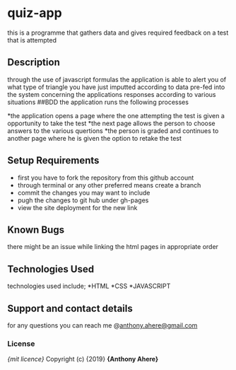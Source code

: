 # quiz-app
this is a programme that gathers data and gives required feedback on a test that is attempted

## Description
through the use of javascript formulas the application is able to alert you of what type of triangle you have just imputted according to data pre-fed into the system concerning the applications responses according to various situations
##BDD
the application runs the following processes

*the application opens a page where the one attempting the test is given a opportunity to take the test
*the next page allows the person to choose answers to the various quertions
*the person is graded and continues to another page where he is given the option to retake the test
## Setup Requirements
* first you have to fork the repository from this github account
* through terminal or any other preferred means create a branch
* commit the changes you may want to include
* pugh the changes to git hub under gh-pages
* view the site deployment for the new link
## Known Bugs
there might be an issue while linking the html pages in appropriate order
## Technologies Used
technologies used include;
*HTML
*CSS
*JAVASCRIPT
## Support and contact details
for any questions you can reach me @anthony.ahere@gmail.com

### License
*{mit licence}*
Copyright (c) {2019} **{Anthony Ahere}**
